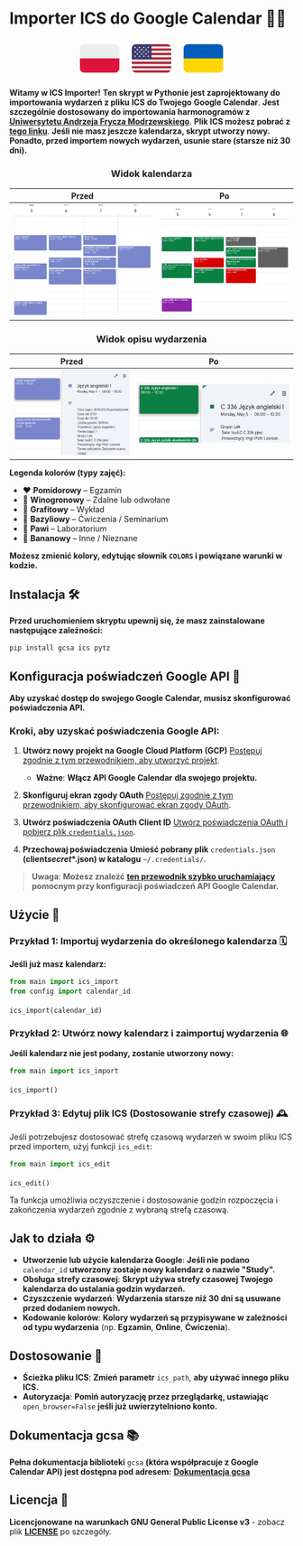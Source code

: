 # **Importer ICS do Google Calendar** 📅✨

<p align="center">
  <a href="pl.md"><img src="flags/pl_icon.svg" width="70"></a>
  <a>  </a>
  <a href="/README.md"><img src="flags/en_icon.svg" width="70"></a>
  <a>  </a>
  <a href="ua.md"><img src="flags/ua_icon.svg" width="70"></a>
</p>

**Witamy w ICS Importer!** **Ten skrypt w Pythonie jest zaprojektowany do importowania wydarzeń z pliku** **ICS** **do Twojego** **Google Calendar**. **Jest szczególnie dostosowany do importowania harmonogramów z** [**Uniwersytetu Andrzeja Frycza Modrzewskiego**](https://uafm.edu.pl/). **Plik ICS możesz pobrać z** **[tego linku](https://dziekanat.uafm.edu.pl/Plany/PlanyGrup)**. **Jeśli nie masz jeszcze kalendarza, skrypt utworzy nowy. Ponadto, przed importem nowych wydarzeń, usunie stare (starsze niż 30 dni).**

<div align="center">
  <h3><strong>Widok kalendarza</strong></h3>
</div>

|           **Przed**           |          **Po**           |
| :---------------------------: | :-----------------------: |
| ![Przed](calendar_before.png) | ![Po](calendar_after.png) |

<div align="center">
  <h3><strong>Widok opisu wydarzenia</strong></h3>
</div>

|                          **Przed**                          |                         **Po**                          |
| :---------------------------------------------------------: | :-----------------------------------------------------: |
| <img src="description_before.png" alt="Przed" width="400"/> | <img src="description_after.png" alt="Po" width="560"/> |

**Legenda kolorów (typy zajęć):**

- ❤️ **Pomidorowy** – Egzamin
- 💜 **Winogronowy** – Zdalne lub odwołane
- 🖤 **Grafitowy** – Wykład
- 💚 **Bazyliowy** – Ćwiczenia / Seminarium
- 💙 **Pawi** – Laboratorium
- 💛 **Bananowy** – Inne / Nieznane

**Możesz zmienić kolory, edytując słownik `COLORS` i powiązane warunki w kodzie.**

## **Instalacja** 🛠️

**Przed uruchomieniem skryptu upewnij się, że masz zainstalowane następujące zależności:**

```bash
pip install gcsa ics pytz
```

## **Konfiguracja poświadczeń Google API** 🔑

**Aby uzyskać dostęp do swojego Google Calendar, musisz skonfigurować poświadczenia API.**

### **Kroki, aby uzyskać poświadczenia Google API:**

1. **Utwórz nowy projekt na Google Cloud Platform (GCP)** [Postępuj zgodnie z tym przewodnikiem, aby utworzyć projekt](https://developers.google.com/workspace/guides/create-project).

   - **Ważne**: **Włącz API Google Calendar** **dla swojego projektu.**

2. **Skonfiguruj ekran zgody OAuth**
   [Postępuj zgodnie z tym przewodnikiem, aby skonfigurować ekran zgody OAuth](https://developers.google.com/workspace/guides/configure-oauth-consent).
3. **Utwórz poświadczenia OAuth Client ID**
   [Utwórz poświadczenia OAuth i pobierz plik `credentials.json`](https://developers.google.com/workspace/guides/create-credentials#oauth-client-id).
4. **Przechowaj poświadczenia**
   **Umieść pobrany plik** `credentials.json` **(client*secret*\*.json) w katalogu** `~/.credentials/`.

> **Uwaga**: **Możesz znaleźć** [**ten przewodnik szybko uruchamiający**](https://developers.google.com/workspace/calendar/api/quickstart/python) **pomocnym przy konfiguracji poświadczeń API Google Calendar.**

## **Użycie** 🎉

### **Przykład 1: Importuj wydarzenia do określonego kalendarza** 🗓️

**Jeśli już masz kalendarz:**

```python
from main import ics_import
from config import calendar_id

ics_import(calendar_id)
```

### **Przykład 2: Utwórz nowy kalendarz i zaimportuj wydarzenia** 🌐

**Jeśli kalendarz nie jest podany, zostanie utworzony nowy:**

```python
from main import ics_import

ics_import()
```

### **Przykład 3: Edytuj plik ICS (Dostosowanie strefy czasowej)** 🕰️

Jeśli potrzebujesz dostosować strefę czasową wydarzeń w swoim pliku ICS przed importem, użyj funkcji `ics_edit`:

```python
from main import ics_edit

ics_edit()
```

Ta funkcja umożliwia oczyszczenie i dostosowanie godzin rozpoczęcia i zakończenia wydarzeń zgodnie z wybraną strefą czasową.

## **Jak to działa** ⚙️

- **Utworzenie lub użycie kalendarza Google**: **Jeśli nie podano** `calendar_id` **utworzony zostaje nowy kalendarz o nazwie "Study".**
- **Obsługa strefy czasowej**: **Skrypt używa strefy czasowej Twojego kalendarza do ustalania godzin wydarzeń.**
- **Czyszczenie wydarzeń**: **Wydarzenia starsze niż 30 dni są usuwane przed dodaniem nowych.**
- **Kodowanie kolorów**: **Kolory wydarzeń są przypisywane w zależności od typu wydarzenia** (np. **Egzamin**, **Online**, **Ćwiczenia**).

## **Dostosowanie** 🎨

- **Ścieżka pliku ICS**: **Zmień parametr** `ics_path`, **aby używać innego pliku ICS.**
- **Autoryzacja**: **Pomiń autoryzację przez przeglądarkę, ustawiając** `open_browser=False` **jeśli już uwierzytelniono konto.**

## **Dokumentacja gcsa** 📚

**Pełna dokumentacja biblioteki** `gcsa` **(która współpracuje z Google Calendar API) jest dostępna pod adresem:**
[**Dokumentacja gcsa**](https://google-calendar-simple-api.readthedocs.io/en/latest/index.html)

## **Licencja** 📜

**Licencjonowane na warunkach GNU General Public License v3** - zobacz plik [**LICENSE**](/LICENSE) po szczegóły.
